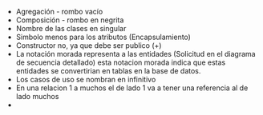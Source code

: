 - Agregación - rombo vacío
- Composición - rombo en negrita
- Nombre de las clases en singular
- Simbolo menos para los atributos (Encapsulamiento)
- Constructor no, ya que debe ser publico (+)
- La notación morada representa a las entidades (Solicitud en el diagrama de secuencia detallado) esta notacion morada indica que estas entidades se convertirian en tablas en la base de datos.
- Los casos de uso se nombran en infinitivo
- En una relacion 1 a muchos el de lado 1 va a tener una referencia al de lado muchos
- 